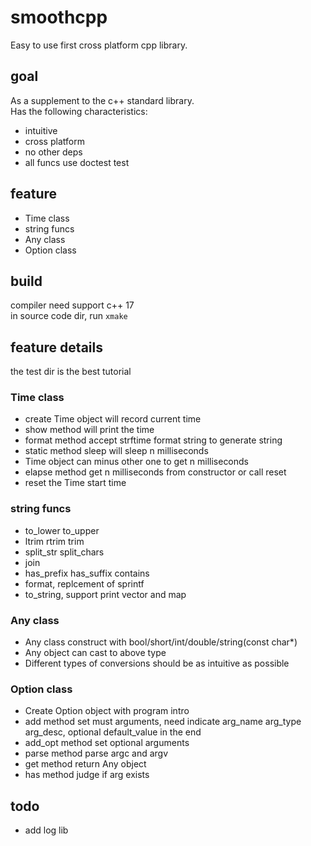 # smoothcpp
Easy to use first cross platform cpp library.

## goal
As a supplement to the c++ standard library.  
Has the following characteristics:  
* intuitive
* cross platform
* no other deps
* all funcs use doctest test

## feature
* Time class
* string funcs
* Any class
* Option class

## build
compiler need support c++ 17  
in source code dir, run `xmake`  

## feature details
the test dir is the best tutorial

### Time class
* create Time object will record current time
* show method will print the time
* format method accept strftime format string to generate string
* static method sleep will sleep n milliseconds
* Time object can minus other one to get n milliseconds
* elapse method get n milliseconds from constructor or call reset
* reset the Time start time

### string funcs
* to_lower to_upper
* ltrim rtrim trim
* split_str split_chars
* join
* has_prefix has_suffix contains
* format, replcement of sprintf
* to_string, support print vector and map

### Any class
* Any class construct with bool/short/int/double/string(const char*)
* Any object can cast to above type
* Different types of conversions should be as intuitive as possible

### Option class
* Create Option object with program intro
* add method set must arguments, need indicate arg_name arg_type arg_desc, optional default_value in the end
* add_opt method set optional arguments
* parse method parse argc and argv
* get method return Any object
* has method judge if arg exists

## todo
* add log lib
